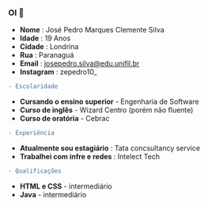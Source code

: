 ### OI 👋
* __Nome__ : José Pedro Marques Clemente Silva
* __Idade__ : 19 Anos
* __Cidade__ : Londrina
* __Rua__ : Paranaguá 
* __Email__ : josepedro.silva@edu.unifil.br
* __Instagram__ : zepedro10_

```diff
- Escolaridade
```
* __Cursando o ensino superior__ - Engenharia de Software
* __Curso de inglês__ - Wizard Centro (porém não fluente)
* __Curso de oratória__ - Cebrac

 ```diff
- Experiência
```
* __Atualmente sou estagiário__ : Tata concsultancy service
* __Trabalhei com infre e redes__ : Intelect Tech

```diff
- Qualificações 
```
* __HTML e CSS__ - intermediário 
* __Java__ - intermediário


















<!--
**jose-pedro-marques/jose-pedro-marques** is a ✨ _special_ ✨ repository because its `README.md` (this file) appears on your GitHub profile.

Here are some ideas to get you started:

- 🔭 I’m currently working on ...
- 🌱 I’m currently learning ...
- 👯 I’m looking to collaborate on ...
- 🤔 I’m looking for help with ...
- 💬 Ask me about ...
- 📫 How to reach me: ...
- 😄 Pronouns: ...
- ⚡ Fun fact: ...
-->
